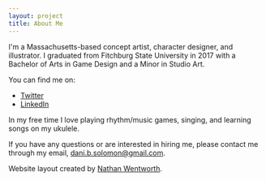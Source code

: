 ```yaml
---
layout: project
title: About Me
---
```


I'm a Massachusetts-based concept artist, character designer, and illustrator. I graduated from Fitchburg State University in 2017 with a Bachelor of Arts in Game Design and a Minor in Studio Art.

You can find me on:
- [Twitter](https://twitter.com/DaniBSolomon)
- [LinkedIn](https://www.linkedin.com/in/danibsolomon/)

In my free time I love playing rhythm/music games, singing, and learning songs on my ukulele.

If you have any questions or are interested in hiring me, please contact me through my email, dani.b.solomon@gmail.com.



Website layout created by [Nathan Wentworth](https://nathanwentworth.co).
